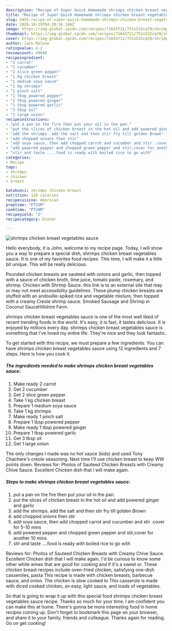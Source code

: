 ```yaml
---
description: "Recipe of Super Quick Homemade shrimps chicken breast vegetables sauce"
title: "Recipe of Super Quick Homemade shrimps chicken breast vegetables sauce"
slug: 2455-recipe-of-super-quick-homemade-shrimps-chicken-breast-vegetables-sauce
date: 2020-10-19T04:20:16.166Z
image: https://img-global.cpcdn.com/recipes/71643711/751x532cq70/shrimps-chicken-breast-vegetables-sauce-recipe-main-photo.jpg
thumbnail: https://img-global.cpcdn.com/recipes/71643711/751x532cq70/shrimps-chicken-breast-vegetables-sauce-recipe-main-photo.jpg
cover: https://img-global.cpcdn.com/recipes/71643711/751x532cq70/shrimps-chicken-breast-vegetables-sauce-recipe-main-photo.jpg
author: Jack Malone
ratingvalue: 4.2
reviewcount: 49648
recipeingredient:
- "2 carrot"
- "2 cucumber"
- "2 slice green pepper"
- "1 kg chicken breast"
- "1 medium soya sauce"
- "1 kg shrimps"
- "1 pinch salt"
- "1 tbsp powered pepper"
- "1 tbsp powered ginger"
- "1 tbsp powered garlic"
- "3 tbsp oil"
- "1 large onion"
recipeinstructions:
- "put a pan on the fire then put your oil in the pan."
- "put the slices of chicken breast in the hot oil and add powered ginger and garlic"
- "add the shrimps. add the salt and then stir fry till golden Brown"
- "add chopped onions then stir"
- "add soya sauce, then add chopped carrot and cucumber and stir .cover for 5-10 mins"
- "add powered pepper and chopped green pepper and stir,cover for another 10 mins"
- "stir and taste ....food is ready with boiled rice to go with"
categories:
- Recipe
tags:
- shrimps
- chicken
- breast

katakunci: shrimps chicken breast 
nutrition: 120 calories
recipecuisine: American
preptime: "PT33M"
cooktime: "PT30M"
recipeyield: "2"
recipecategory: Dinner

---
```



![shrimps chicken breast vegetables sauce](https://img-global.cpcdn.com/recipes/71643711/751x532cq70/shrimps-chicken-breast-vegetables-sauce-recipe-main-photo.jpg)

Hello everybody, it is John, welcome to my recipe page. Today, I will show you a way to prepare a special dish, shrimps chicken breast vegetables sauce. It is one of my favorites food recipes. This time, I will make it a little bit unique. This will be really delicious.

Pounded chicken breasts are sauteed with onions and garlic, then topped with a sauce of chicken broth, lime juice, tomato paste, rosemary, and shrimp. Chicken with Shrimp Sauce. this link is to an external site that may or may not meet accessibility guidelines. These plump chicken breasts are stuffed with an andouille-spiked rice and vegetable mixture, then topped with a creamy Creole shrimp sauce. Smoked Sausage and Shrimp in Coconut SauceHillshire Farm.

shrimps chicken breast vegetables sauce is one of the most well liked of recent trending foods in the world. It's easy, it is fast, it tastes delicious. It is enjoyed by millions every day. shrimps chicken breast vegetables sauce is something that I've loved my entire life. They're nice and they look fantastic.


To get started with this recipe, we must prepare a few ingredients. You can have shrimps chicken breast vegetables sauce using 12 ingredients and 7 steps. Here is how you cook it.

<!--inarticleads1-->

##### The ingredients needed to make shrimps chicken breast vegetables sauce:

1. Make ready 2 carrot
1. Get 2 cucumber
1. Get 2 slice green pepper
1. Take 1 kg chicken breast
1. Prepare 1 medium soya sauce
1. Take 1 kg shrimps
1. Make ready 1 pinch salt
1. Prepare 1 tbsp powered pepper
1. Make ready 1 tbsp powered ginger
1. Prepare 1 tbsp powered garlic
1. Get 3 tbsp oil
1. Get 1 large onion


The only changes I made was no hot sauce (kids) and used Tony Chachere&#39;s creole seasoning. Next time I&#39;ll use chicken breast to keep WW points down. Reviews for: Photos of Sauteed Chicken Breasts with Creamy Chive Sauce. Excellent Chicken dish that I will make again. 

<!--inarticleads2-->

##### Steps to make shrimps chicken breast vegetables sauce:

1. put a pan on the fire then put your oil in the pan.
1. put the slices of chicken breast in the hot oil and add powered ginger and garlic
1. add the shrimps. add the salt and then stir fry till golden Brown
1. add chopped onions then stir
1. add soya sauce, then add chopped carrot and cucumber and stir .cover for 5-10 mins
1. add powered pepper and chopped green pepper and stir,cover for another 10 mins
1. stir and taste ....food is ready with boiled rice to go with


Reviews for: Photos of Sauteed Chicken Breasts with Creamy Chive Sauce. Excellent Chicken dish that I will make again. I&#39;d be curious to know some other white wines that are good for cooking and if it&#39;s a sweet or. These chicken breast recipes include oven-fried chicken, satisfying one-dish casseroles, pasta This recipe is made with chicken breasts, barbecue sauce, and onion. The chicken is slow cooked to This casserole is made with diced cooked chicken, an easy, light sauce, and loads of vegetables. 

So that is going to wrap it up with this special food shrimps chicken breast vegetables sauce recipe. Thanks so much for your time. I am confident you can make this at home. There's gonna be more interesting food in home recipes coming up. Don't forget to bookmark this page on your browser, and share it to your family, friends and colleague. Thanks again for reading. Go on get cooking!
